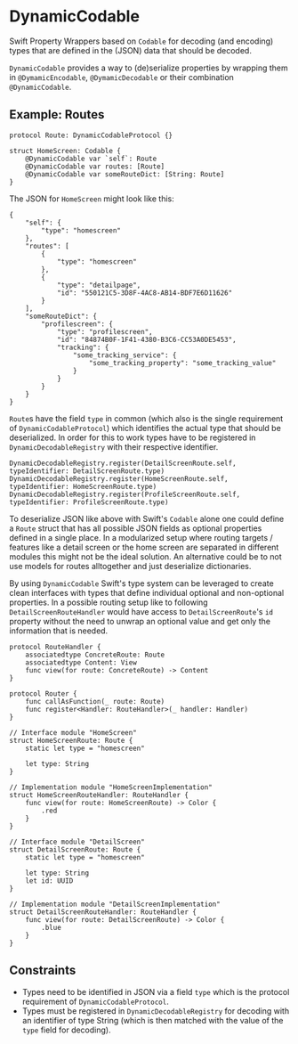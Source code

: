 # DynamicCodable

Swift Property Wrappers based on `Codable` for decoding (and encoding) types that are defined in the (JSON) data that should be decoded.

`DynamicCodable` provides a way to (de)serialize properties by wrapping them in `@DymamicEncodable`, `@DymamicDecodable` or their combination `@DynamicCodable`.

## Example: Routes
```
protocol Route: DynamicCodableProtocol {}

struct HomeScreen: Codable {
    @DynamicCodable var `self`: Route
    @DynamicCodable var routes: [Route]
    @DynamicCodable var someRouteDict: [String: Route]
}
```
The JSON for `HomeScreen` might look like this:
```
{
    "self": {
        "type": "homescreen"
    },
    "routes": [
        {
            "type": "homescreen"
        },
        {
            "type": "detailpage",
            "id": "550121C5-3D8F-4AC8-AB14-BDF7E6D11626"
        }
    ],
    "someRouteDict": {
        "profilescreen": {
            "type": "profilescreen",
            "id": "84874B0F-1F41-4380-B3C6-CC53A0DE5453",
            "tracking": {
                "some_tracking_service": {
                    "some_tracking_property": "some_tracking_value"
                }
            }
        }
    }
}
```
`Route`s have the field `type` in common (which also is the single requirement of `DynamicCodableProtocol`) which identifies the actual type that should be deserialized. In order for this to work types have to be registered in `DynamicDecodableRegistry` with their respective identifier.
```
DynamicDecodableRegistry.register(DetailScreenRoute.self, typeIdentifier: DetailScreenRoute.type)
DynamicDecodableRegistry.register(HomeScreenRoute.self, typeIdentifier: HomeScreenRoute.type)
DynamicDecodableRegistry.register(ProfileScreenRoute.self, typeIdentifier: ProfileScreenRoute.type)
```
To deserialize JSON like above with Swift's `Codable` alone one could define a `Route` struct that has all possible JSON fields as optional properties defined in a single place. In a modularized setup where routing targets / features like a detail screen or the home screen are separated in different modules this might not be the ideal solution. An alternative could be to not use models for routes alltogether and just deserialize dictionaries.

By using `DynamicCodable` Swift's type system can be leveraged to create clean interfaces with types that define individual optional and non-optional properties. In a possible routing setup like to following `DetailScreenRouteHandler` would have access to `DetailScreenRoute`'s `id` property without the need to unwrap an optional value and get only the information that is needed.
```
protocol RouteHandler {
    associatedtype ConcreteRoute: Route
    associatedtype Content: View
    func view(for route: ConcreteRoute) -> Content
}

protocol Router {
    func callAsFunction(_ route: Route)
    func register<Handler: RouteHandler>(_ handler: Handler)
}

// Interface module "HomeScreen" 
struct HomeScreenRoute: Route {
    static let type = "homescreen"

    let type: String
}

// Implementation module "HomeScreenImplementation"
struct HomeScreenRouteHandler: RouteHandler {
    func view(for route: HomeScreenRoute) -> Color {
        .red
    }
}

// Interface module "DetailScreen"
struct DetailScreenRoute: Route {
    static let type = "homescreen"

    let type: String
    let id: UUID
}

// Implementation module "DetailScreenImplementation"
struct DetailScreenRouteHandler: RouteHandler {
    func view(for route: DetailScreenRoute) -> Color {
        .blue
    }
}
```
## Constraints
* Types need to be identified in JSON via a field `type` which is the protocol requirement of `DynamicCodableProtocol`.
* Types must be registered in `DynamicDecodableRegistry`  for decoding with an identifier of type String (which is then matched with the value of the `type` field for decoding).
